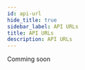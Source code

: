 ```yaml
---
id: api-url
hide_title: true
sidebar_label: API URLs
title: API URLs
description: API URLs
---
```


Comming soon
